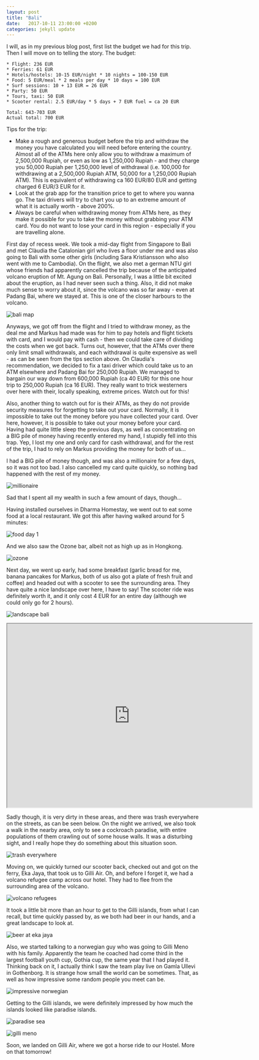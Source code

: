 ```yaml
---
layout: post
title: "Bali"
date:   2017-10-11 23:00:00 +0200
categories: jekyll update
---
```


I will, as in my previous blog post, first list the budget we had for this trip. Then I will move on to telling the story. The budget:

```
* Flight: 236 EUR
* Ferries: 61 EUR
* Hotels/hostels: 10-15 EUR/night * 10 nights = 100-150 EUR
* Food: 5 EUR/meal * 2 meals per day * 10 days = 100 EUR
* Surf sessions: 10 + 13 EUR = 26 EUR
* Party: 50 EUR
* Tours, taxi: 50 EUR
* Scooter rental: 2.5 EUR/day * 5 days + 7 EUR fuel = ca 20 EUR

Total: 643-703 EUR
Actual total: 700 EUR
```

Tips for the trip:
* Make a rough and generous budget before the trip and withdraw the money you have calculated you will need before entering the country. Almost all of the ATMs here only allow you to withdraw a maximum of 2,500,000 Rupiah, or even as low as 1,250,000 Rupiah - and they charge you 50,000 Rupiah per 1,250,000 level of withdrawal (i.e. 100,000 for withdrawing at a 2,500,000 Rupiah ATM, 50,000 for a 1,250,000 Rupiah ATM). This is equivalent of withdrawing ca 160 EUR/80 EUR and getting charged 6 EUR/3 EUR for it.
* Look at the grab app for the transition price to get to where you wanna go. The taxi drivers will try to chart you up to an extreme amount of what it is actually worth - above 200%.
* Always be careful when withdrawing money from ATMs here, as they make it possible for you to take the money without grabbing your ATM card. You do not want to lose your card in this region - especially if you are travelling alone.

First day of recess week. We took a mid-day flight from Singapore to Bali and met Clàudia the Catalonian girl who lives a floor under me and was also going to Bali with some other girls (including Sara Kristiansson who also went with me to Cambodia). On the flight, we also met a german NTU girl whose friends had apparently cancelled the trip because of the anticipated volcano eruption of Mt. Agung on Bali. Personally, I was a little bit excited about the eruption, as I had never seen such a thing. Also, it did not make much sense to worry about it, since the volcano was so far away - even at Padang Bai, where we stayed at. This is one of the closer harbours to the volcano.

![bali map](https://i1.wp.com/www.bali-travel.de/images/Bali_Map.gif)

Anyways, we got off from the flight and I tried to withdraw money, as the deal me and Markus had made was for him to pay hotels and flight tickets with card, and I would pay with cash - then we could take care of dividing the costs when we got back. Turns out, however, that the ATMs over there only limit small withdrawals, and each withdrawal is quite expensive as well - as can be seen from the tips section above. On Claudia's recommendation, we decided to fix a taxi driver which could take us to an ATM elsewhere and Padang Bai for 250,000 Rupiah. We managed to bargain our way down from 600,000 Rupiah (ca 40 EUR) for this one hour trip to 250,000 Rupiah (ca 16 EUR). They really want to trick westerners over here with their, locally speaking, extreme prices. Watch out for this!

Also, another thing to watch out for is their ATMs, as they do not provide security measures for forgetting to take out your card. Normally, it is impossible to take out the money before you have collected your card. Over here, however, it is possible to take out your money before your card. Having had quite little sleep the previous days, as well as concentrating on a BIG pile of money having recently entered my hand, I stupidly fell into this trap. Yep, I lost my one and only card for cash withdrawal, and for the rest of the trip, I had to rely on Markus providing the money for both of us...

I had a BIG pile of money though, and was also a millionaire for a few days, so it was not too bad. I also cancelled my card quite quickly, so nothing bad happened with the rest of my money.

![millionaire](https://lh3.googleusercontent.com/SjG5OXGIFRzVaeifaHmDG4KBccCtwUYwXjgM7bNj84WWDaV45vHQzgh8nxo0EUracJ62zP7FcfAqsMZ_VgnmSteW1MljtL-2Zvp2LK5hVoW9b8WcU4xsmdPkF83r8QEaDYFD-Q8tYw)

Sad that I spent all my wealth in such a few amount of days, though...

Having installed ourselves in Dharma Homestay, we went out to eat some food at a local restaurant. We got this after having walked around for 5 minutes:

![food day 1](https://lh3.googleusercontent.com/P5lrobd1ALonHOUJMblKwFDmAscTbWTS4ufMLYJ2lOcFDoYex77wqtG79b9Z8aUmT0EB70B94ckYr7Tp-w4F-j0LyZniTR17JE-8nn0zq9hkfTmacOtziZ4aALzQhPPFQYnJfhXfCA)

And we also saw the Ozone bar, albeit not as high up as in Hongkong.

![ozone](https://lh3.googleusercontent.com/SJ4qy0B2vGuCL1pmiVEAklXS3k-m3EZFSqDENRdD4aams39Rz9zzDXPWUs0JelPavKhdAZBOfU9KF58Nh2Mg7MrndONVRim4k_CY2R2l3vxm1Qn0UgYQU0iAMw-dhfNvJ_-8mo0JsA)

Next day, we went up early, had some breakfast (garlic bread for me, banana pancakes for Markus, both of us also got a plate of fresh fruit and coffee) and headed out with a scooter to see the surrounding area. They have quite a nice landscape over here, I have to say! The scooter ride was definitely worth it, and it only cost 4 EUR for an entire day (although we could only go for 2 hours).

![landscape bali](https://lh3.googleusercontent.com/hHWIFQpZO7C0bTpnuBBpFWsnGZkHEGsO4cWwXfevCss24iV1rp02BeKYfU_M6lZqfFQhkpKe2ze8x8AslgPQx0SbfkhUM8UwGM899atL9xGK6izx4HyrX7cyTnd2R918SR_YOjQnhQ)

<iframe src="https://drive.google.com/file/d/1jxso2XiIAfB5fzfWFOv45ZutY4_IrOU5CA/preview" width="640" height="480"></iframe>

Sadly though, it is very dirty in these areas, and there was trash everywhere on the streets, as can be seen below. On the night we arrived, we also took a walk in the nearby area, only to see a cockroach paradise, with entire populations of them crawling out of some house walls. It was a disturbing sight, and I really hope they do something about this situation soon.

![trash everywhere](https://lh3.googleusercontent.com/Ond1XTluXdykFD4zt_UatWZZIr4PRkcGkep6ztp6FcnWhYBLesKALFVtcvfN4gnTWJ37LkKQ2uO0cN8z_vPifanQ0kyAsanOfuvUXSuRtUBfeF3_CBUxe75zCeWOxAgr1dUX_dDDDg)


Moving on, we quickly turned our scooter back, checked out and got on the ferry, Eka Jaya, that took us to Gilli Air. Oh, and before I forget it, we had a volcano refugee camp across our hotel. They had to flee from the surrounding area of the volcano.

![volcano refugees](https://lh3.googleusercontent.com/-quT2ATHfbiUUsZ60gdTZNadSnMm554AMGvKneHdw-Cojc051t-N4TxyxE-gMGf1uAsucU3AcLKtZ3Qj0Wrs7EPWcZQRoJ-wbyQbcGcuwdpTDnfnQg2fUsALiDG0hVAhJdP4-fh33Q)

It took a little bit more than an hour to get to the Gilli islands, from what I can recall, but time quickly passed by, as we both had beer in our hands, and a great landscape to look at.

![beer at eka jaya](https://lh3.googleusercontent.com/dy_j3otNXg2wEt32J_xRKIlGgYteVUZzUKlJ-_Z4hViNUi6DLya2F9-74iNt0iBj905rn6MarblFsOJDhN4aWX5AOsuCR5nDBVeDsDvTXBhEUyyZKfDcjXQjvkHFEdKLJ9WU49RFIg)

Also, we started talking to a norwegian guy who was going to Gilli Meno with his family. Apparently the team he coached had come third in the largest football youth cup, Gothia cup, the same year that I had played it. Thinking back on it, I actually think I saw the team play live on Gamla Ullevi in Gothenborg. It is strange how small the world can be sometimes. That, as well as how impressive some random people you meet can be.

![impressive norwegian](https://lh3.googleusercontent.com/HHOaJvrHbQxa8v0aiqcs9MOx7uuVWdGgVd7oj6bepdpyd0yFLX0jVGQO8ubEUQTgoEknSE3sFVf2lETpVpzOuVCWXuJS9mBfZVJGUHuGW4_xp9KbS4JlH2Yrg9mVKsGgatimcQRw9Q)

Getting to the Gilli islands, we were definitely impressed by how much the islands looked like paradise islands.

![paradise sea](https://lh3.googleusercontent.com/Hbowap65bfrf0sl_CXTI7kFImcFm67V0VtCj34d-dEZgEwDFB3KD6RL7CiHBSRFeFEbDekhN9lLtT-_6gSjcHTraJUrrUO9CbjG6xLCkRhuQ05SoUhoyi9kV8FaSTp6QiUCiFWH8Yw)

![gilli meno](https://lh3.googleusercontent.com/mdFBAh4gucWNtyThw78mIpXaUtSszk0VfP_DYXr9PZpKvBy2i-aqqzL-CUYfoLzeLmXcOGmiaK5FeLoxhWlz3UNqnfRIKjp8FxSi_gP375ngo6RRmJm2QTDPzoPo-CLE1O1FlavXnw)

Soon, we landed on Gilli Air, where we got a horse ride to our Hostel. More on that tomorrow!
